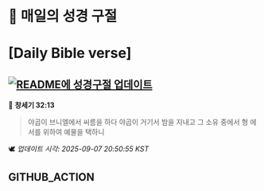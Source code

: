 # 🙏 매일의 성경 구절
# [Daily Bible verse]
## [![README에 성경구절 업데이트](https://github.com/DONGSUKA/first_test/actions/workflows/update-readme-bible.yml/badge.svg)](https://github.com/DONGSUKA/first_test/actions/workflows/update-readme-bible.yml)
<!-- START_BIBLE_VERSE -->
📖 **창세기 32:13**
> 야곱이 브니엘에서 씨름을 하다 야곱이 거기서 밤을 지내고 그 소유 중에서 형 에서를 위하여 예물을 택하니

🕊️ _업데이트 시각: 2025-09-07 20:50:55 KST_
  <!-- END_BIBLE_VERSE -->
## GITHUB_ACTION
